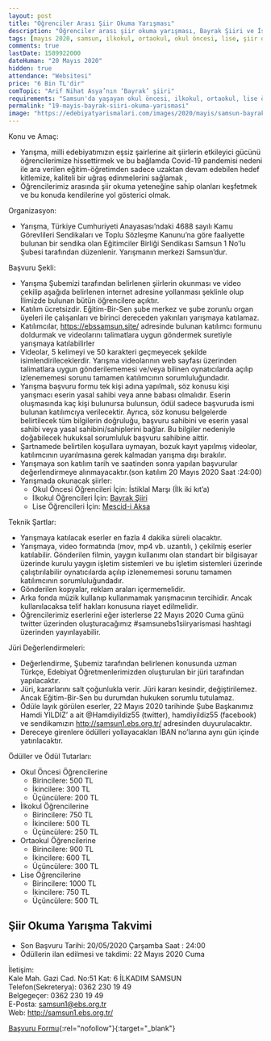 ```yaml
---
layout: post
title: "Öğrenciler Arası Şiir Okuma Yarışması"
description: "Öğrenciler arası şiir okuma yarışması, Bayrak Şiiri ve İstiklal Marşı okuma yarışması"
tags: [mayıs 2020, samsun, ilkokul, ortaokul, okul öncesi, lise, şiir okuma yarışması]
comments: true
lastDate: 1589922000    
dateHuman: "20 Mayıs 2020"
hidden: true
attendance: "Websitesi"
price: "6 Bin TL'dir"
comTopic: "Arif Nihat Asya’nın ‘Bayrak’ şiiri"
requirements: "Samsun'da yaşayan okul öncesi, ilkokul, ortaokul, lise öğrencileri katılabilir"
permalink: "19-mayis-bayrak-siiri-okuma-yarismasi"
image: "https://edebiyatyarismalari.com/images/2020/mayis/samsun-bayrak-siiri-okuma-yarismasi.png"
---
```


Konu ve Amaç:  
- Yarışma, milli edebiyatımızın eşsiz şairlerine ait şiirlerin etkileyici gücünü öğrencilerimize hissettirmek ve bu bağlamda Covid-19 pandemisi nedeni ile ara verilen eğitim-öğretimden sadece uzaktan devam edebilen hedef kitlemize, kaliteli bir uğraş edinmelerini sağlamak ,
- Öğrencilerimiz arasında şiir okuma yeteneğine sahip olanları keşfetmek ve bu konuda kendilerine yol gösterici olmak.  

Organizasyon:  
- Yarışma, Türkiye Cumhuriyeti Anayasası’ndaki 4688 sayılı Kamu Görevlileri Sendikaları ve Toplu Sözleşme Kanunu’na göre faaliyette bulunan bir sendika olan Eğitimciler Birliği Sendikası Samsun  1 No’lu Şubesi tarafından düzenlenir. Yarışmanın merkezi Samsun’dur.

Başvuru Şekli:  
- Yarışma Şubemizi tarafından belirlenen şiirlerin okunması ve video çekilip aşağıda belirlenen internet adresine yollanması şeklinle olup İlimizde bulunan bütün öğrencilere açıktır.
- Katılım ücretsizdir. Eğitim-Bir-Sen şube merkez ve şube zorunlu organ üyeleri ile çalışanları ve birinci dereceden yakınları yarışmaya katılamaz.
- Katılımcılar, https://ebssamsun.site/ adresinde bulunan katılımcı formunu doldurmak ve videolarını talimatlara uygun göndermek suretiyle yarışmaya katılabilirler
- Videolar, 5 kelimeyi ve 50 karakteri geçmeyecek şekilde isimlendirileceklerdir. Yarışma videolarının  web sayfası üzerinden talimatlara uygun gönderilememesi ve/veya bilinen oynatıcılarda açılıp izlenememesi sorunu tamamen katılımcının sorumluluğundadır.
- Yarışma başvuru formu tek kişi adına yapılmalı, söz konusu kişi yarışmacı eserin yasal sahibi veya anne babası olmalıdır. Eserin oluşmasında kaç kişi bulunursa bulunsun, ödül sadece başvuruda ismi bulunan katılımcıya verilecektir. Ayrıca, söz konusu belgelerde belirtilecek tüm bilgilerin doğruluğu, başvuru sahibini ve eserin yasal sahibi veya yasal sahibini/sahiplerini bağlar. Bu bilgiler nedeniyle doğabilecek hukuksal sorumluluk başvuru sahibine aittir.
- Şartnamede belirtilen koşullara uymayan, bozuk kayıt yapılmış videolar, katılımcının uyarılmasına gerek kalmadan yarışma dışı bırakılır.
- Yarışmaya son katılım tarih ve saatinden sonra yapılan başvurular değerlendirmeye alınmayacaktır.(son katılım 20 Mayıs 2020 Saat :24:00)
- Yarışmada okunacak şiirler:
    - Okul Öncesi Öğrencileri İçin: İstiklal Marşı (İlk iki kıt’a)
    - İlkokul Öğrencileri İçin: [Bayrak Şiiri](https://edebiyatyarismalari.com/bayrak-siiri/)
    - Lise Öğrencileri İçin: [Mescid-i Aksa](https://edebiyatyarismalari.com/mescidi-aksa-siiri/)
 
Teknik Şartlar:  
- Yarışmaya katılacak eserler en fazla 4 dakika süreli olacaktır.
- Yarışmaya, video formatında (mov, mp4 vb. uzantılı, ) çekilmiş eserler katılabilir. Gönderilen filmin, yaygın kullanımı olan standart bir bilgisayar üzerinde kurulu yaygın işletim sistemleri ve bu işletim sistemleri üzerinde çalıştırılabilir oynatıcılarda açılıp izlenememesi sorunu tamamen katılımcının sorumluluğundadır.
- Gönderilen kopyalar, reklam araları içermemelidir.
- Arka fonda müzik kullanıp kullanmamak yarışmacının tercihidir. Ancak kullanılacaksa telif hakları konusuna riayet edilmelidir.
- Öğrencilerimiz eserlerini eğer isterlerse 22 Mayıs 2020 Cuma günü twitter üzerinden oluşturacağımız #samsunebs1siiryarismasi  hashtagi üzerinden yayınlayabilir.

Jüri Değerlendirmeleri:  
- Değerlendirme, Şubemiz tarafından belirlenen konusunda uzman Türkçe, Edebiyat Öğretmenlerimizden oluşturulan bir jüri tarafından yapılacaktır.
- Jüri, kararlarını salt çoğunlukla verir. Jüri kararı kesindir, değiştirilemez. Ancak Eğitim-Bir-Sen bu durumdan hukuken sorumlu tutulamaz.
- Ödüle layık görülen eserler,  22 Mayıs 2020 tarihinde Şube Başkanımız Hamdi YILDIZ’ a ait @Hamdiyildiz55 (twitter), hamdiyildiz55 (facebook) ve sendikamızın http://samsun1.ebs.org.tr/ adresinden duyurulacaktır.
- Dereceye girenlere ödülleri yollayacakları İBAN no’larına aynı gün içinde yatırılacaktır.

Ödüller ve Ödül Tutarları:  
- Okul Öncesi Öğrencilerine
    - Birincilere: 500 TL
    - İkincilere: 300 TL
    - Üçüncülere: 200 TL
- İlkokul Öğrencilerine
    - Birincilere: 750 TL
    - İkincilere: 500 TL
    - Üçüncülere: 250 TL
- Ortaokul  Öğrencilerine
    - Birincilere: 900 TL
    - İkincilere: 600 TL
    - Üçüncülere: 300 TL
- Lise  Öğrencilerine
    - Birincilere: 1000 TL
    - İkincilere: 750 TL
    - Üçüncülere: 500 TL
    
## Şiir Okuma Yarışma Takvimi
- Son Başvuru Tarihi: 20/05/2020 Çarşamba Saat : 24:00
- Ödüllerin ilan edilmesi ve takdimi: 22 Mayıs 2020 Cuma

İletişim:  
Kale Mah. Gazi Cad. No:51 Kat:  6 İLKADIM SAMSUN  
Telefon(Sekreterya): 0362 230 19 49  
Belgegeçer: 0362 230 19 49  
E-Posta: samsun1@ebs.org.tr  
Web: http://samsun1.ebs.org.tr/
 
 [Başvuru Formu](https://ebssamsun.site/yarisma/?ref=edebiyatyarismalari.com){:rel="nofollow"}{:target="_blank"}